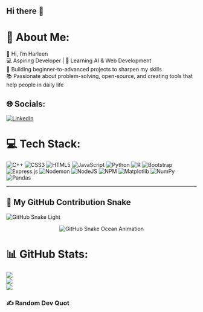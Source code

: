 ## Hi there 👋

<!--
**harleen05/harleen05** is a ✨ _special_ ✨ repository because its `README.md` (this file) appears on your GitHub profile.
-->

# 💫 About Me:
👋 Hi, I’m Harleen<br>💻 Aspiring Developer | 🌱 Learning AI & Web Development<br>🚀 Building beginner-to-advanced projects to sharpen my skills<br>📚 Passionate about problem-solving, open-source, and creating tools that help people in daily life

## 🌐 Socials:
[![LinkedIn](https://img.shields.io/badge/LinkedIn-%230077B5.svg?logo=linkedin&logoColor=white)](https://linkedin.com/in/harleen-kaur-728a80322/) 

# 💻 Tech Stack:
![C++](https://img.shields.io/badge/c++-%2300599C.svg?style=for-the-badge&logo=c%2B%2B&logoColor=white) 
![CSS3](https://img.shields.io/badge/css3-%231572B6.svg?style=for-the-badge&logo=css3&logoColor=white) 
![HTML5](https://img.shields.io/badge/html5-%23E34F26.svg?style=for-the-badge&logo=html5&logoColor=white) 
![JavaScript](https://img.shields.io/badge/javascript-%23323330.svg?style=for-the-badge&logo=javascript&logoColor=%23F7DF1E) 
![Python](https://img.shields.io/badge/python-3670A0?style=for-the-badge&logo=python&logoColor=ffdd54) 
![R](https://img.shields.io/badge/r-%23276DC3.svg?style=for-the-badge&logo=r&logoColor=white) 
![Bootstrap](https://img.shields.io/badge/bootstrap-%238511FA.svg?style=for-the-badge&logo=bootstrap&logoColor=white) 
![Express.js](https://img.shields.io/badge/express.js-%23404d59.svg?style=for-the-badge&logo=express&logoColor=%2361DAFB) 
![Nodemon](https://img.shields.io/badge/NODEMON-%23323330.svg?style=for-the-badge&logo=nodemon&logoColor=%BBDEAD) 
![NodeJS](https://img.shields.io/badge/node.js-6DA55F?style=for-the-badge&logo=node.js&logoColor=white) 
![NPM](https://img.shields.io/badge/NPM-%23CB3837.svg?style=for-the-badge&logo=npm&logoColor=white) 
![Matplotlib](https://img.shields.io/badge/Matplotlib-%23ffffff.svg?style=for-the-badge&logo=Matplotlib&logoColor=black) 
![NumPy](https://img.shields.io/badge/numpy-%23013243.svg?style=for-the-badge&logo=numpy&logoColor=white) 
![Pandas](https://img.shields.io/badge/pandas-%23150458.svg?style=for-the-badge&logo=pandas&logoColor=white) 

---

## 🐍 My GitHub Contribution Snake

<!-- Light mode SVG -->
![GitHub Snake Light](https://harleen05.github.io/harleen05/github-snake.svg#gh-light-mode-only)

<!-- Always-animated Ocean GIF -->
<p align="center">
  <img src="https://harleen05.github.io/harleen05/ocean.gif" alt="GitHub Snake Ocean Animation" />
</p>


# 📊 GitHub Stats:
![](https://github-readme-stats.vercel.app/api?username=harleen05&theme=dark&hide_border=false&include_all_commits=false&count_private=false)<br/>
![](https://nirzak-streak-stats.vercel.app/?user=harleen05&theme=dark&hide_border=false)<br/>
![](https://github-readme-stats.vercel.app/api/top-langs/?username=harleen05&theme=dark&hide_border=false&include_all_commits=false&count_private=false&layout=compact)

### ✍️ Random Dev Quot

